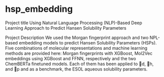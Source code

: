 # hsp_embedding
Project title
Using Natural Language Processing (NLP)-Based Deep Learning Approach to Predict Hansen Solubility Parameters  

Project Description
We used the Morgan fingerprint approach and two NPL-based embedding models to predict Hansen Solubility Parameters (HSPs). Five combinations of molecular representations and machine learning methods are provided here: Morgan fingerprints with XGBoost, Mol2Vec embeddings using XGBoost and FFNN, respectively and the two ChemBERTa finetuned models. Each of them has been applied to d, h, and p and as a benchmark, the ESOL aqueous solubility parameters. 
